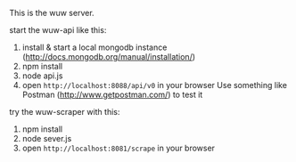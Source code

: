 This is the wuw server.

start the wuw-api like this:
1. install & start a local mongodb instance (http://docs.mongodb.org/manual/installation/)
2. npm install
3. node api.js
4. open `http://localhost:8088/api/v0` in your browser
Use something like Postman (http://www.getpostman.com/) to test it


try the wuw-scraper with this:
1. npm install
2. node sever.js
3. open `http://localhost:8081/scrape` in your browser